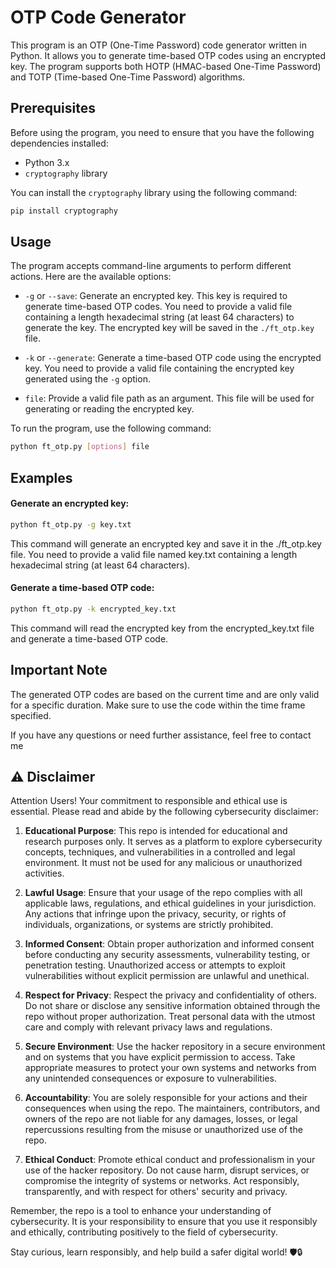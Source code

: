 # OTP Code Generator

This program is an OTP (One-Time Password) code generator written in Python. It allows you to generate time-based OTP codes using an encrypted key. The program supports both HOTP (HMAC-based One-Time Password) and TOTP (Time-based One-Time Password) algorithms.

## Prerequisites

Before using the program, you need to ensure that you have the following dependencies installed:

- Python 3.x
- `cryptography` library

You can install the `cryptography` library using the following command:

```bash
pip install cryptography
```
## Usage

The program accepts command-line arguments to perform different actions. Here are the available options:

- `-g` or `--save`: Generate an encrypted key. This key is required to generate time-based OTP codes. You need to provide a valid file containing a length hexadecimal string (at least 64 characters) to generate the key. The encrypted key will be saved in the `./ft_otp.key` file.

- `-k` or `--generate`: Generate a time-based OTP code using the encrypted key. You need to provide a valid file containing the encrypted key generated using the `-g` option.

- `file`: Provide a valid file path as an argument. This file will be used for generating or reading the encrypted key.

To run the program, use the following command:

```bash
python ft_otp.py [options] file
```
## Examples
#### Generate an encrypted key:
```bash
python ft_otp.py -g key.txt
```
This command will generate an encrypted key and save it in the ./ft_otp.key file. You need to provide a valid file named key.txt containing a length hexadecimal string (at least 64 characters).

#### Generate a time-based OTP code:
```bash
python ft_otp.py -k encrypted_key.txt
```
This command will read the encrypted key from the encrypted_key.txt file and generate a time-based OTP code.

## Important Note
The generated OTP codes are based on the current time and are only valid for a specific duration. Make sure to use the code within the time frame specified.

If you have any questions or need further assistance, feel free to contact me


## ⚠️ Disclaimer

Attention Users! Your commitment to responsible and ethical use is essential. Please read and abide by the following cybersecurity disclaimer:

1. **Educational Purpose**: This repo is intended for educational and research purposes only. It serves as a platform to explore cybersecurity concepts, techniques, and vulnerabilities in a controlled and legal environment. It must not be used for any malicious or unauthorized activities.

2. **Lawful Usage**: Ensure that your usage of the repo complies with all applicable laws, regulations, and ethical guidelines in your jurisdiction. Any actions that infringe upon the privacy, security, or rights of individuals, organizations, or systems are strictly prohibited.

3. **Informed Consent**: Obtain proper authorization and informed consent before conducting any security assessments, vulnerability testing, or penetration testing. Unauthorized access or attempts to exploit vulnerabilities without explicit permission are unlawful and unethical.

4. **Respect for Privacy**: Respect the privacy and confidentiality of others. Do not share or disclose any sensitive information obtained through the repo without proper authorization. Treat personal data with the utmost care and comply with relevant privacy laws and regulations.

5. **Secure Environment**: Use the hacker repository in a secure environment and on systems that you have explicit permission to access. Take appropriate measures to protect your own systems and networks from any unintended consequences or exposure to vulnerabilities.

6. **Accountability**: You are solely responsible for your actions and their consequences when using the repo. The maintainers, contributors, and owners of the repo are not liable for any damages, losses, or legal repercussions resulting from the misuse or unauthorized use of the repo.

7. **Ethical Conduct**: Promote ethical conduct and professionalism in your use of the hacker repository. Do not cause harm, disrupt services, or compromise the integrity of systems or networks. Act responsibly, transparently, and with respect for others' security and privacy.

Remember, the repo is a tool to enhance your understanding of cybersecurity. It is your responsibility to ensure that you use it responsibly and ethically, contributing positively to the field of cybersecurity.

Stay curious, learn responsibly, and help build a safer digital world! 🛡️🔒
